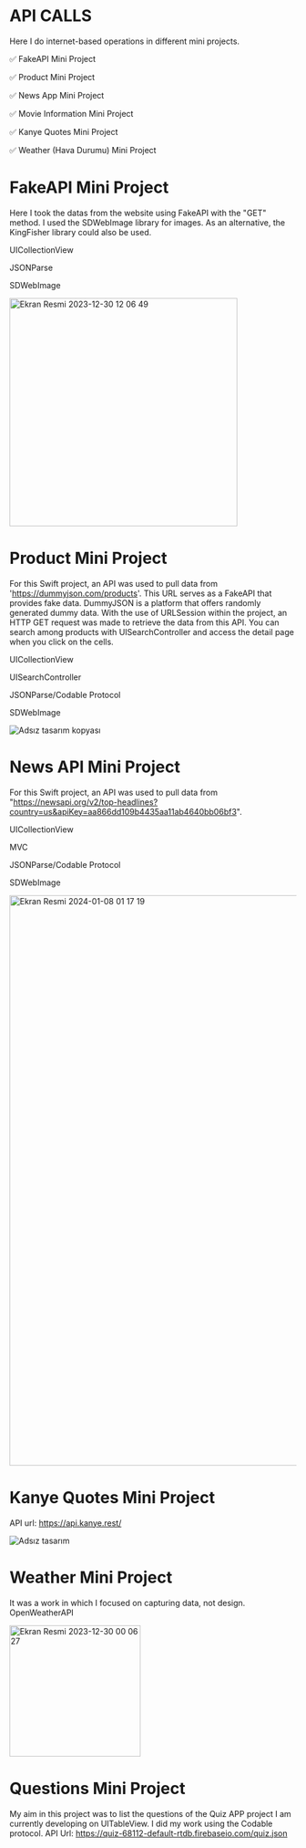 # API CALLS 
Here I do internet-based operations in different mini projects.

✅ FakeAPI Mini Project

✅ Product Mini Project

✅ News App Mini Project

✅ Movie Information Mini Project

✅ Kanye Quotes Mini Project

✅ Weather (Hava Durumu) Mini Project



# FakeAPI Mini Project

Here I took the datas from the website using FakeAPI with the "GET" method. I used the SDWebImage library for images. As an alternative, the KingFisher library could also be used.

UICollectionView

JSONParse

SDWebImage


<img width="400" alt="Ekran Resmi 2023-12-30 12 06 49" src="https://github.com/ezgikrhnn/API_Studies/assets/109277079/ed999a02-f8dd-4547-a9bd-351d422649a9">


# Product Mini Project

For this Swift project, an API was used to pull data from 'https://dummyjson.com/products'. This URL serves as a FakeAPI that provides fake data. DummyJSON is a platform that offers randomly generated dummy data. With the use of URLSession within the project, an HTTP GET request was made to retrieve the data from this API. You can search among products with UISearchController and access the detail page when you click on the cells.


UICollectionView

UISearchController

JSONParse/Codable Protocol

SDWebImage


![Adsız tasarım kopyası](https://github.com/ezgikrhnn/API_Studies/assets/109277079/7917f5d3-da4b-4557-9d81-7d1f234eb79d)

# News API Mini Project
For this Swift project, an API was used to pull data from "https://newsapi.org/v2/top-headlines?country=us&apiKey=aa866dd109b4435aa11ab4640bb06bf3".

UICollectionView

MVC

JSONParse/Codable Protocol

SDWebImage

<img width="1000" alt="Ekran Resmi 2024-01-08 01 17 19" src="https://github.com/ezgikrhnn/API_Studies/assets/109277079/a292e537-56ff-4c91-bbd5-dca937acef3a">

# Kanye Quotes Mini Project
API url: https://api.kanye.rest/

![Adsız tasarım](https://github.com/ezgikrhnn/API_Calls/assets/109277079/96ffd83b-b172-4987-b3f6-59b6ad63e764)


# Weather Mini Project

It was a work in which I focused on capturing data, not design.  
OpenWeatherAPI

<img width="230" alt="Ekran Resmi 2023-12-30 00 06 27" src="https://github.com/ezgikrhnn/API_Studies/assets/109277079/0a7624a4-8acc-4cad-a3bd-a4087a3c4d80">

# Questions Mini Project
My aim in this project was to list the questions of the Quiz APP project I am currently developing on UITableView. I did my work using the Codable protocol.
API Url: https://quiz-68112-default-rtdb.firebaseio.com/quiz.json
